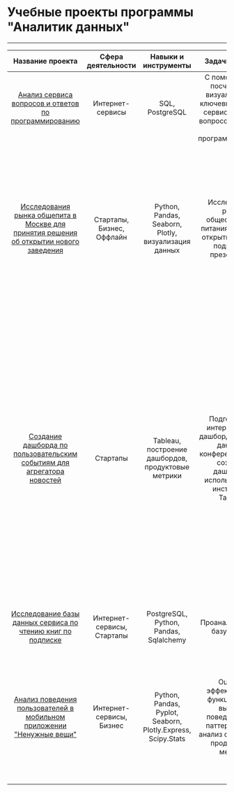 # Учебные проекты программы "Аналитик данных"
***

|                                                                                      Название проекта                                                                                       |     Сфера деятельности     |                                              Навыки и инструменты                                               |                                                        Задачи проекта                                                         |                                                                                                                           Описание проекта                                                                                                                           |
|:-------------------------------------------------------------------------------------------------------------------------------------------------------------------------------------------:|:--------------------------:|:---------------------------------------------------------------------------------------------------------------:|:-----------------------------------------------------------------------------------------------------------------------------:|:--------------------------------------------------------------------------------------------------------------------------------------------------------------------------------------------------------------------------------------------------------------------:|
|                          [Анализ сервиса вопросов и ответов по программированию](https://github.com/girlFromAzovoCity/learning_project/tree/main/advanced_SQL_GH)                           |      Интернет-сервисы      |                                                 SQL, PostgreSQL                                                 |       С помощью SQL посчитаете и визуализируете ключевые метрики сервис-системы вопросов и ответов о программировании.        |                                                                                              Написаны все сложные SQL-запросы для подсчёта требуемых значений и метрик.                                                                                              |
| [Исследования рынка общепита в Москве для принятия решения об открытии нового заведения](https://github.com/girlFromAzovoCity/learning_project/tree/main/analysis_of_catering_in_Moscow_GH) | Стартапы, Бизнес, Оффлайн  |                              Python, Pandas, Seaborn, Plotly, визуализация данных                               |                  Исследование рынка общественного питания на основе открытых данных, подготовка презентации.                  | Подготовлено исследование рынка на основе открытых данных о заведениях общественного питания Москвы, визуализированы полученные данные. На основе данных выбрано место для открытия новой кофейни. В построении графиков я использованы библиотеки seaborn и plotly. |
|                    [Создание дашборда по пользовательским событиям для агрегатора новостей](https://github.com/girlFromAzovoCity/learning_project/tree/main/Tableau_GH)                     |          Стартапы          |                               Tableau, построение дашбордов, продуктовые метрики                                | Подготоввить интерактивный дашборд на основе данных о конференциях. Для создания дашбордов использован BI-инструмент Tableau. |Проект направлен на анализ сервиса для чтения книг по подписке. TED (от англ. technology, education, design — «технологии, образование, дизайн») — некоммерческий фонд, который проводит популярные конференции. На них выступают специалисты из разных областей и читают лекции на актуальные социальные, культурные и научные темы. Исследуете историю TED-конференций и создадите дашборд в Tableau на основе полученных данных.                                                                                                                                        |
|                        [Исследование базы данных сервиса по чтению книг по подписке](https://github.com/girlFromAzovoCity/learning_project/tree/main/graduation_sql)                        | Интернет-сервисы, Стартапы |                                     PostgreSQL, Python, Pandas, Sqlalchemy                                      |                                                 Проанализировать базу данных                                                  |Проект направлен на анализ сервиса для чтения книг по подписке.                                                                                                                                                                                                        |
|                                                          [Анализ поведения пользователей в мобильном приложении "Ненужные вещи"](https://github.com/girlFromAzovoCity/learning_project/tree/main/graduation_project_GH)                                                          |  Интернет-сервисы, Бизнес  |Python, Pandas, Pyplot, Seaborn, Plotly.Express, Scipy.Stats                                                     |        Оценить эффективность функционала и выявить поведенческие паттерны через анализ сценариев и продуктовых метрик.        |                                               Датасет содержит данные о событиях, совершенных в мобильном приложении "Ненужные вещи". В нем пользователи продают свои ненужные вещи, размещая их на доске объявлений.                                                |



